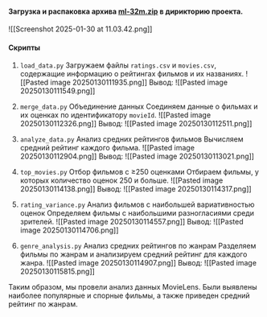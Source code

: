 #### Загрузка и распаковка архива [ml-32m.zip](https://files.grouplens.org/datasets/movielens/ml-32m.zip) в дирикторию проекта.
   ![[Screenshot 2025-01-30 at 11.03.42.png]]
   
#### Скрипты
1. `load_data.py`
   Загружаем файлы `ratings.csv` и `movies.csv`, содержащие информацию о рейтингах фильмов и их названиях.
![[Pasted image 20250130111935.png]]
Вывод:
![[Pasted image 20250130111549.png]]

2. `merge_data.py`
   Объединение данных
    Соединяем данные о фильмах и их оценках по идентификатору `movieId`.
![[Pasted image 20250130112326.png]]
Вывод:
![[Pasted image 20250130112511.png]]

3. `analyze_data.py`
   Анализ средних рейтингов фильмов
    Вычисляем средний рейтинг каждого фильма.
![[Pasted image 20250130112904.png]]
   Вывод:
![[Pasted image 20250130113021.png]]

4. `top_movies.py`
   Отбор фильмов с ≥250 оценками
    Отбираем фильмы, у которых количество оценок 250 и больше.
![[Pasted image 20250130114138.png]]
   Вывод:
![[Pasted image 20250130114317.png]]

5. `rating_variance.py`
   Анализ фильмов с наибольшей вариативностью оценок
    Определяем фильмы с наибольшими разногласиями среди зрителей.
![[Pasted image 20250130114557.png]]
   Вывод:
![[Pasted image 20250130114706.png]]

6. `genre_analysis.py`
   Анализ средних рейтингов по жанрам
    Разделяем фильмы по жанрам и анализируем средний рейтинг для каждого жанра.
![[Pasted image 20250130114907.png]]
   Вывод:
![[Pasted image 20250130115815.png]]

Таким образом, мы провели анализ данных MovieLens. Были выявлены наиболее популярные и спорные фильмы, а также приведен средний рейтинг по жанрам.